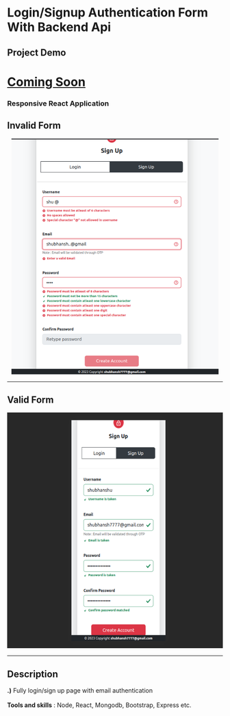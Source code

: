 # Login/Signup Authentication Form With Backend Api

## Project Demo
<a alt="Shop Inventory Website" href="#">
  <h1>Coming Soon</h1>
</a>

### Responsive React Application

## Invalid Form
<p align="center">
  <a alt="Valid Form" href="https://github.com/Shubhansh-Simple/Accredian-frontend-task/tree/main">
    <img alt="Logo" src="https://raw.githubusercontent.com/Shubhansh-Simple/Accredian-frontend-task/main/Pictures/InvalidForm.png" height="550" /> 
  </a>
</p>

---
## Valid Form
<p align="center">
  <a alt="Valid Form" href="https://github.com/Shubhansh-Simple/Accredian-frontend-task/tree/main">
    <img alt="Logo" src="https://raw.githubusercontent.com/Shubhansh-Simple/Accredian-frontend-task/main/Pictures/ValidForm.png" height="550" /> 
  </a>
</p>

---

## Description
<b>.)</b> Fully login/sign up page with email authentication <br>
<br>
<b>Tools and skills</b> : Node, React, Mongodb, Bootstrap, Express etc.
<br>
<br>

